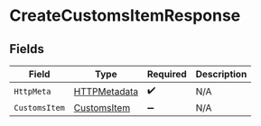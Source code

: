 # CreateCustomsItemResponse


## Fields

| Field                                                   | Type                                                    | Required                                                | Description                                             |
| ------------------------------------------------------- | ------------------------------------------------------- | ------------------------------------------------------- | ------------------------------------------------------- |
| `HttpMeta`                                              | [HTTPMetadata](../../Models/Components/HTTPMetadata.md) | :heavy_check_mark:                                      | N/A                                                     |
| `CustomsItem`                                           | [CustomsItem](../../Models/Components/CustomsItem.md)   | :heavy_minus_sign:                                      | N/A                                                     |